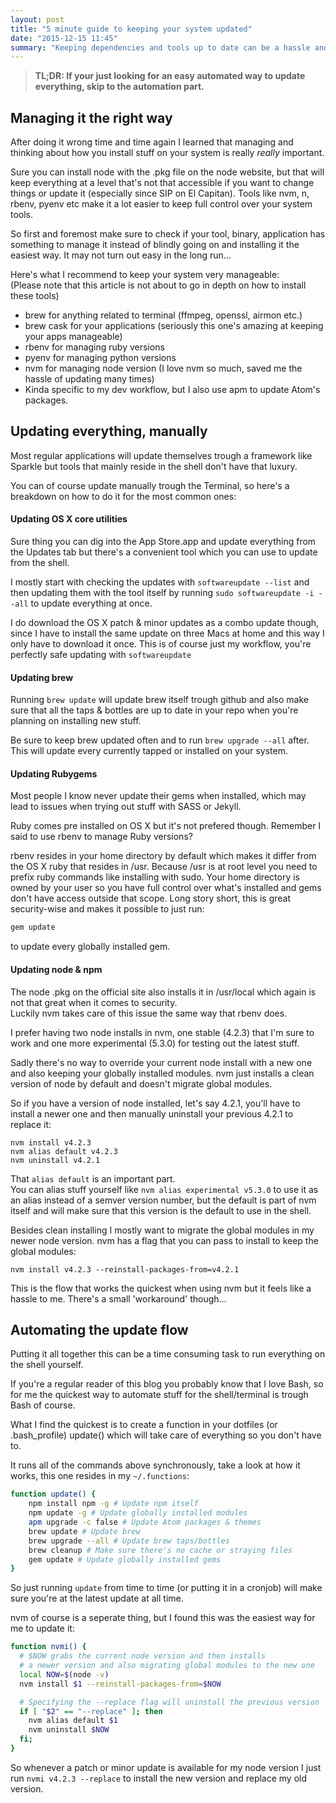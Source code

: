 ```yaml
---
layout: post
title: "5 minute guide to keeping your system updated"
date: "2015-12-15 11:45"
summary: "Keeping dependencies and tools up to date can be a hassle and a time consuming task, I learned that the hard way. What follows is my semi-bulletproof guide to making sure you're updated and don't spend your valuable time doing so."
---
```


> **TL;DR: If your just looking for an easy automated way to update everything, skip to the automation part.**

## Managing it the right way

After doing it wrong time and time again I learned that managing and thinking about how you install stuff on your system is really _really_ important.

Sure you can install node with the .pkg file on the node website, but that will keep everything at a level that's not that accessible if you want to change things or update it (especially since SIP on El Capitan). Tools like nvm, n, rbenv, pyenv etc make it a lot easier to keep full control over your system tools.

So first and foremost make sure to check if your tool, binary, application has something to manage it instead of blindly going on and installing it the easiest way. It may not turn out easy in the long run…

Here's what I recommend to keep your system very manageable:  
(Please note that this article is not about to go in depth on how to install these tools)

- brew for anything related to terminal (ffmpeg, openssl, airmon etc.)
- brew cask for your applications (seriously this one's amazing at keeping your apps manageable)
- rbenv for managing ruby versions
- pyenv for managing python versions
- nvm for managing node version (I love nvm so much, saved me the hassle of updating many times)
- Kinda specific to my dev workflow, but I also use apm to update Atom's packages.

## Updating everything, manually

Most regular applications will update themselves trough a framework like Sparkle but tools that mainly reside in the shell don't have that luxury.

You can of course update manually trough the Terminal, so here's a breakdown on how to do it for the most common ones:

#### Updating OS X core utilities

Sure thing you can dig into the App Store.app and update everything from the Updates tab but there's a convenient tool which you can use to update from the shell.

I mostly start with checking the updates with `softwareupdate --list` and then updating them with the tool itself by running `sudo softwareupdate -i --all` to update everything at once.  

I do download the OS X patch & minor updates as a combo update though, since I have to install the same update on three Macs at home and this way I only have to download it once. This is of course just my workflow, you're perfectly safe updating with `softwareupdate`

#### Updating brew

Running `brew update` will update brew itself trough github and also make sure that all the taps & bottles are up to date in your repo when you're planning on installing new stuff.

Be sure to keep brew updated often and to run `brew upgrade --all` after. This will update every currently tapped or installed on your system.

#### Updating Rubygems

Most people I know never update their gems when installed, which may lead to issues when trying out stuff with SASS or Jekyll.

Ruby comes pre installed on OS X but it's not prefered though. Remember I said to use rbenv to manage Ruby versions?

rbenv resides in your home directory by default which makes it differ from the OS X ruby that resides in /usr. Because /usr is at root level you need to prefix ruby commands like installing with sudo. Your home directory is owned by your user so you have full control over what's installed and gems don't have access outside that scope. Long story short, this is great security-wise and makes it possible to just run:

```ruby
gem update
```

to update every globally installed gem.

#### Updating node & npm

The node .pkg on the official site also installs it in /usr/local which again is not that great when it comes to security.  
Luckily nvm takes care of this issue the same way that rbenv does.

I prefer having two node installs in nvm, one stable (4.2.3) that I'm sure to work and one more experimental (5.3.0) for testing out the latest stuff.

Sadly there's no way to override your current node install with a new one and also keeping your globally installed modules. nvm just installs a clean version of node by default and doesn't migrate global modules.

So if you have a version of node installed, let's say 4.2.1, you'll have to install a newer one and then manually uninstall your previous 4.2.1 to replace it:

```console
nvm install v4.2.3
nvm alias default v4.2.3
nvm uninstall v4.2.1
```

That `alias default` is an important part.  
You can alias stuff yourself like `nvm alias experimental v5.3.0` to use it as an alias instead of a semver version number, but the default is part of nvm itself and will make sure that this version is the default to use in the shell.

Besides clean installing I mostly want to migrate the global modules in my newer node version. nvm has a flag that you can pass to install to keep the global modules:

```console
nvm install v4.2.3 --reinstall-packages-from=v4.2.1
```

This is the flow that works the quickest when using nvm but it feels like a hassle to me. There's a small 'workaround' though…

## Automating the update flow

Putting it all together this can be a time consuming task to run everything on the shell yourself.

If you're a regular reader of this blog you probably know that I love Bash, so for me the quickest way to automate stuff for the shell/terminal is trough Bash of course.

What I find the quickest is to create a function in your dotfiles (or .bash_profile) update() which will take care of everything so you don't have to.

It runs all of the commands above synchronously, take a look at how it works, this one resides in my `~/.functions`:

```bash
function update() {
	npm install npm -g # Update npm itself
	npm update -g # Update globally installed modules
	apm upgrade -c false # Update Atom packages & themes
	brew update # Update brew
	brew upgrade --all # Update brew taps/bottles
	brew cleanup # Make sure there's no cache or straying files
	gem update # Update globally installed gems
}
```

So just running `update` from time to time (or putting it in a cronjob) will make sure you're at the latest update at all time.

nvm of course is a seperate thing, but I found this was the easiest way for me to update it:

```bash
function nvmi() {
  # $NOW grabs the current node version and then installs
  # a newer version and also migrating global modules to the new one  
  local NOW=$(node -v)
  nvm install $1 --reinstall-packages-from=$NOW

  # Specifying the --replace flag will uninstall the previous version
  if [ "$2" == "--replace" ]; then
    nvm alias default $1
    nvm uninstall $NOW
  fi;
}
```

So whenever a patch or minor update is available for my node version I just run `nvmi v4.2.3 --replace` to install the new version and replace my old version.
